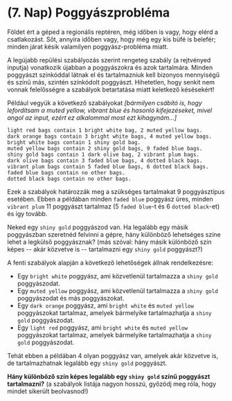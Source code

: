(7. Nap) Poggyászprobléma
==========================
Földet ért a géped a regionális reptéren, még időben is vagy, hogy elérd a csatlakozást. Sőt, annyira időben vagy, hogy még egy kis büfé is belefér; minden járat késik valamilyen poggyász-probléma miatt.

A legújabb repülési szabályozás szerint rengeteg szabály (a rejtvényed inputja) vonatkozik újabban a poggyászokra és azok tartalmára. Minden poggyászt színkóddal látnak el és tartalmazniuk kell bizonyos mennyiségű és színű más, szintén színkódolt poggyászt. Hihetetlen, hogy senkit nem vonnak felelősségre a szabályok betartatása miatt keletkező késésekért!

Például vegyük a következő szabályokat *[bármilyen csábító is, hogy lefordítsam a muted yellow, vibrant blue és hasonló kifejezéseket, mivel angol az input, ezért ez alkalommal most ezt kihagynám...]*
```
light red bags contain 1 bright white bag, 2 muted yellow bags.
dark orange bags contain 3 bright white bags, 4 muted yellow bags.
bright white bags contain 1 shiny gold bag.
muted yellow bags contain 2 shiny gold bags, 9 faded blue bags.
shiny gold bags contain 1 dark olive bag, 2 vibrant plum bags.
dark olive bags contain 3 faded blue bags, 4 dotted black bags.
vibrant plum bags contain 5 faded blue bags, 6 dotted black bags.
faded blue bags contain no other bags.
dotted black bags contain no other bags.
```
Ezek a szabályok határozzák meg a szükséges tartalmakat 9 poggyásztípus esetében.
Ebben a példában minden ``faded blue`` poggyász üres, minden ``vibrant plum`` 11 poggyászt tartalmaz (5 ``faded blue``-t és 6 ``dotted black``-et) és így tovább.

Neked egy ``shiny gold`` poggyászod van. 
Ha legalább egy másik poggyászban szeretnéd felvinni a gépre, hány különböző lehetséges színe lehet a legkülső poggyásznak?
(más szóval: hány másik különböző szín képes -- akár közvetve is -- tartalmazni egy ``shiny gold`` poggyászt?)

A fenti szabályok alapján a következő lehetőségek állnak rendelkezésre:
- Egy ``bright white`` poggyász, ami közvetlenül tartalmazza a ``shiny gold`` poggyászodat.
- Egy ``muted yellow`` poggyász, ami közvetlenül tartalmazza a ``shiny gold`` poggyászodat és más poggyászokat.
- Egy ``dark orange`` poggyász, ami ``bright white`` és ``muted yellow`` poggyászokat tartalmaz, amelyek bármelyike tartalmazhatja a ``shiny gold`` poggyászodat.
- Egy ``light red`` poggyász, ami ``bright white`` és ``muted yellow`` poggyászokat tartalmaz, amelyek bármelyike tartalmazhatja a ``shiny gold`` poggyászodat.

Tehát ebben a példában 4 olyan poggyász van, amelyek akár közvetve is, de tartalmazhatnak legalább egy ``shiny gold`` poggyászt.

**Hány különböző szín képes legalább egy ``shiny gold`` színű poggyászt tartalmazni?**
(a szabályok listája nagyon hosszú, győzödj meg róla, hogy mindet sikerült beolvasnod!)

